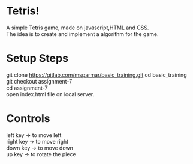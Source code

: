 # Tetris!
A simple Tetris game, made on javascript,HTML and CSS. \
The idea is to create and implement a algorithm for the game.

# Setup Steps
git clone https://gitlab.com/msparmar/basic_training.git
cd basic_training \
git checkout assignment-7 \
cd assignment-7 \
open index.html file on local server.

# Controls
left key -> to move left \
right key -> to move right \
down key -> to move down \
up key -> to rotate the piece
